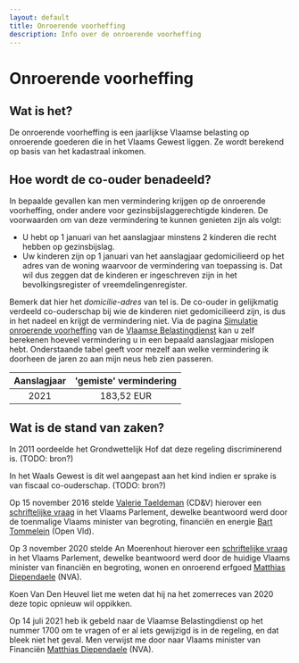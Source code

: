 ```yaml
---
layout: default
title: Onroerende voorheffing
description: Info over de onroerende voorheffing
---
```


# Onroerende voorheffing

## Wat is het?
De onroerende voorheffing is een jaarlijkse Vlaamse belasting op onroerende goederen die in het Vlaams Gewest liggen. Ze wordt berekend op basis van het kadastraal inkomen.

## Hoe wordt de co-ouder benadeeld?
In bepaalde gevallen kan men vermindering krijgen op de onroerende voorheffing, onder andere voor gezinsbijslaggerechtigde kinderen.
De voorwaarden om van deze vermindering te kunnen genieten zijn als volgt:
* U hebt op 1 januari van het aanslagjaar minstens 2 kinderen die recht hebben op gezinsbijslag.
* Uw kinderen zijn op 1 januari van het aanslagjaar gedomicilieerd op het adres van de woning waarvoor de vermindering van toepassing is. Dat wil dus zeggen dat de kinderen er ingeschreven zijn in het bevolkingsregister of vreemdelingenregister.


Bemerk dat hier het *domicilie-adres* van tel is.  De co-ouder in gelijkmatig verdeeld co-ouderschap bij wie de kinderen niet gedomicilieerd zijn, is dus in het nadeel en krijgt de vermindering niet.  Via de pagina [Simulatie onroerende voorheffing](https://belastingen.fenb.be/ui/public/ov/simulatie) van de [Vlaamse Belastingdienst](https://belastingen.fenb.be/) kan u zelf berekenen hoeveel vermindering u in een bepaald aanslagjaar mislopen hebt.  Onderstaande tabel geeft voor mezelf aan welke vermindering ik doorheen de jaren zo aan mijn neus heb zien passeren.

| Aanslagjaar   | 'gemiste' vermindering |
|:-------------:|:----------------------:|
| 2021          | 183,52 EUR             |

## Wat is de stand van zaken?
In 2011 oordeelde het Grondwettelijk Hof dat deze regeling discriminerend is. (TODO: bron?)

In het Waals Gewest is dit wel aangepast aan het kind indien er sprake is van fiscaal co-ouderschap. (TODO: bron?)

Op 15 november 2016 stelde [Valerie Taeldeman](https://www.cdenv.be/kopstuk/valerie-taeldeman/) (CD&V) hierover een [schriftelijke vraag](https://docs.vlaamsparlement.be/pfile?id=1225303) in het Vlaams Parlement, dewelke beantwoord werd door de toenmalige Vlaams minister van begroting, financiën en energie [Bart Tommelein](https://www.tommelein.com/) (Open Vld).

Op 3 november 2020 stelde An Moerenhout hierover een [schriftelijke vraag](https://docs.vlaamsparlement.be/pfile?id=1631982) in het Vlaams Parlement, dewelke beantwoord werd door de huidige Vlaams minister van financiën en begroting, wonen en onroerend erfgoed [Matthias Diependaele](https://www.matthiasdiependaele.be/) (NVA).

Koen Van Den Heuvel liet me weten dat hij na het zomerreces van 2020 deze topic opnieuw wil oppikken.

Op 14 juli 2021 heb ik gebeld naar de Vlaamse Belastingdienst op het nummer 1700 om te vragen of er al iets gewijzigd is in de regeling, en dat bleek niet het geval.  Men verwijst me door naar Vlaams minister van Financiën [Matthias Diependaele](https://www.matthiasdiependaele.be/) (NVA).
